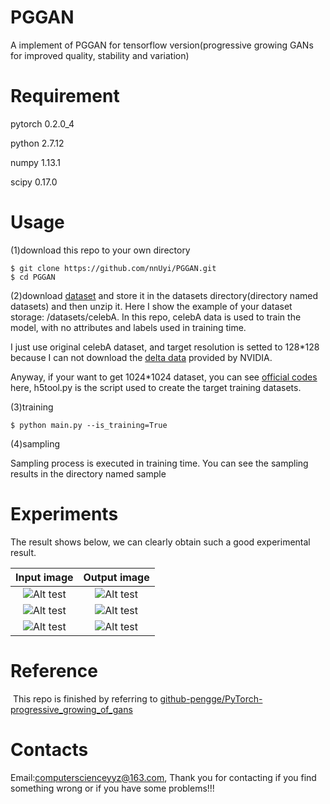 # PGGAN
A implement of PGGAN for tensorflow version(progressive growing GANs for improved quality, stability and variation)
  
# Requirement
  
  pytorch 0.2.0_4
  
  python 2.7.12
  
  numpy 1.13.1
  
  scipy 0.17.0
  
# Usage
  (1)download this repo to your own directory
  
    $ git clone https://github.com/nnUyi/PGGAN.git
    $ cd PGGAN
    
  (2)download [dataset](http://mmlab.ie.cuhk.edu.hk/projects/CelebA.html) and store it in the datasets directory(directory named datasets) and then unzip it. Here I show the example of your dataset storage: /datasets/celebA. In this repo, celebA data is used to train the model, with no attributes and labels used in training time. 
  
  I just use original celebA dataset, and target resolution is setted to 128*128 because I can not download the [delta data](https://drive.google.com/open?id=0B4qLcYyJmiz0TXY1NG02bzZVRGs) provided by NVIDIA.
  
  Anyway, if your want to get 1024*1024 dataset, you can see [official codes](https://github.com/tkarras/progressive_growing_of_gans) here, h5tool.py is the script used to create the target training datasets.
  
  (3)training
  
    $ python main.py --is_training=True 
    
  (4)sampling
  
  Sampling process is executed in training time. You can see the sampling results in the directory named sample

# Experiments
  The result shows below, we can clearly obtain such a good experimental result.
  
  |Input image|Output image|
  |:-----------------:|:----------------:|
  |![Alt test](/data/A_input_1.png)|![Alt test](/data/A_output_1.png)||
  |![Alt test](/data/A_input_2.png)|![Alt test](/data/A_output_2.png)||
  |![Alt test](/data/A_input_3.png)|![Alt test](/data/A_output_3.png)||
  

# Reference

  This repo is finished by referring to [github-pengge/PyTorch-progressive_growing_of_gans](https://github.com/github-pengge/PyTorch-progressive_growing_of_gans/blob/master/README.md)
  
# Contacts
  
  Email:computerscienceyyz@163.com, Thank you for contacting if you find something wrong or if you have some problems!!!
